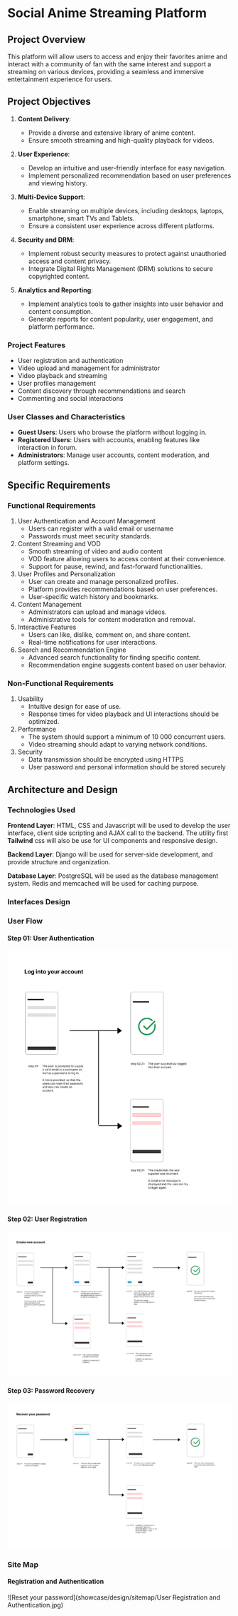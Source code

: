 # Social Anime Streaming Platform

## Project Overview

This platform will allow users to access and enjoy their favorites anime and interact with a community of fan with the same interest and support a streaming on various devices, providing a seamless and immersive entertainment experience for users.

## Project Objectives

1. **Content Delivery**:

   * Provide a diverse and extensive library of anime content. 
   * Ensure smooth streaming and high-quality playback for videos.

2. **User Experience**:

   * Develop an intuitive and user-friendly interface for easy navigation.
   * Implement personalized recommendation based on user preferences and viewing history.

3. **Multi-Device Support**:

   * Enable streaming on multiple devices, including desktops, laptops, smartphone, smart TVs and Tablets.
   * Ensure a consistent user experience across different platforms.

4. **Security and DRM**:

   * Implement robust security measures to protect against unauthoried access and content privacy.
   * Integrate Digital Rights Management (DRM) solutions to secure copyrighted content.

5. **Analytics and Reporting**:

   * Implement analytics tools to gather insights into user behavior and content consumption. 
   * Generate reports for content popularity, user engagement, and platform performance.

### Project Features

* User registration and authentication
* Video upload and management for administrator
* Video playback and streaming
* User profiles management
* Content discovery through recommendations and search
* Commenting and social interactions

### User Classes and Characteristics

* **Guest Users**: Users who browse the platform without logging in.
* **Registered Users**: Users with accounts, enabling features like interaction in forum.
* **Administrators**: Manage user accounts, content moderation, and platform settings.

## Specific Requirements
### Functional Requirements

1. User Authentication and Account Management
   * Users can register with a valid email or username
   * Passwords must meet security standards.
2. Content Streaming and VOD
   * Smooth streaming of video and audio content
   * VOD feature allowing users to access content at their convenience.
   * Support for pause, rewind, and fast-forward functionalities.
3. User Profiles and Personalization
   * User can create and manage personalized profiles.
   * Platform provides recommendations based on user preferences.
   * User-specific watch history and bookmarks.
4. Content Management
   * Administrators can upload and manage videos.
   * Administrative tools for content moderation and removal.
5. Interactive Features
   * Users can like, dislike, comment on, and share content.
   * Real-time notifications for user interactions.
6. Search and Recommendation Engine
   * Advanced search functionality for finding specific content.
   * Recommendation engine suggests content based on user behavior.

### Non-Functional Requirements

1. Usability
   * Intuitive design for ease of use.
   * Response times for video playback and UI interactions should be optimized.
2. Performance
   * The system should support a minimum of 10 000 concurrent users.
   * Video streaming should adapt to varying network conditions.
3. Security
   * Data transmission should be encrypted using HTTPS
   * User password and personal information should be stored securely
## Architecture and Design

### Technologies Used

**Frontend Layer**: HTML, CSS and Javascript will be used to develop the user interface, client side scripting and AJAX call to the backend. The utility first **Tailwind** css will also be use for UI components and responsive design.

**Backend Layer**: Django will be used for server-side development, and provide structure and organization.

**Database Layer**: PostgreSQL will be used as the database management system. Redis and memcached will be used for caching purpose.

### Interfaces Design

### User Flow
#### Step 01: User Authentication
![Login your account](showcase/design/user_flow/Log_into_your_account.jpg)
#### Step 02: User Registration
![Create an account](showcase/design/user_flow/Register_with_our_product.jpg)
#### Step 03: Password Recovery
![Reset your password](showcase/design/user_flow/Password_Recovery.jpg)

### Site Map
#### Registration and Authentication
![Reset your password](showcase/design/sitemap/User Registration and Authentication.jpg)

